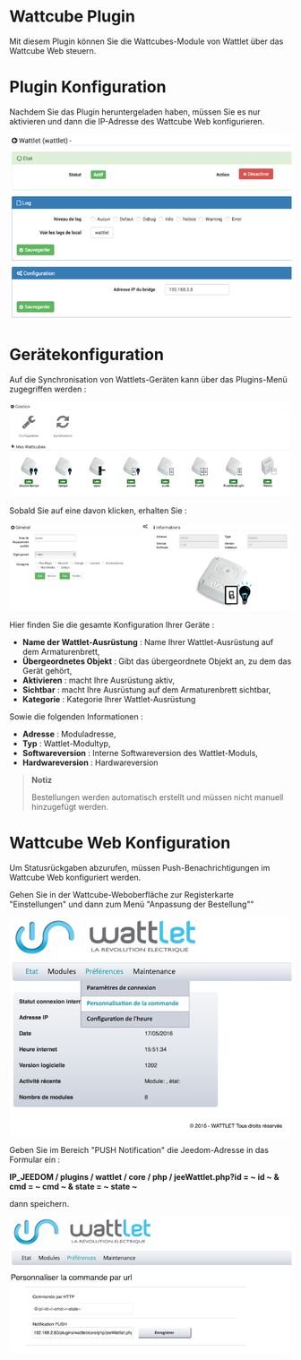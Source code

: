 # Wattcube Plugin

Mit diesem Plugin können Sie die Wattcubes-Module von Wattlet über das Wattcube Web steuern.

# Plugin Konfiguration 

Nachdem Sie das Plugin heruntergeladen haben, müssen Sie es nur aktivieren und dann die IP-Adresse des Wattcube Web konfigurieren.

![wattlet](../images/wattlet.png)

# Gerätekonfiguration 

Auf die Synchronisation von Wattlets-Geräten kann über das Plugins-Menü zugegriffen werden :

![wattlet2](../images/wattlet2.png)

Sobald Sie auf eine davon klicken, erhalten Sie :

![wattlet3](../images/wattlet3.png)

Hier finden Sie die gesamte Konfiguration Ihrer Geräte :

-   **Name der Wattlet-Ausrüstung** : Name Ihrer Wattlet-Ausrüstung auf dem Armaturenbrett,
-   **Übergeordnetes Objekt** : Gibt das übergeordnete Objekt an, zu dem das Gerät gehört,
-   **Aktivieren** : macht Ihre Ausrüstung aktiv,
-   **Sichtbar** : macht Ihre Ausrüstung auf dem Armaturenbrett sichtbar,
-   **Kategorie** : Kategorie Ihrer Wattlet-Ausrüstung

Sowie die folgenden Informationen :

-   **Adresse** : Moduladresse,
-   **Typ** : Wattlet-Modultyp,
-   **Softwareversion** : Interne Softwareversion des Wattlet-Moduls,
-   **Hardwareversion** : Hardwareversion

> **Notiz**
>
> Bestellungen werden automatisch erstellt und müssen nicht manuell hinzugefügt werden.

# Wattcube Web Konfiguration 

Um Statusrückgaben abzurufen, müssen Push-Benachrichtigungen im Wattcube Web konfiguriert werden.

Gehen Sie in der Wattcube-Weboberfläche zur Registerkarte "Einstellungen" und dann zum Menü "Anpassung der Bestellung""

![wattlet4](../images/wattlet4.png)

Geben Sie im Bereich "PUSH Notification" die Jeedom-Adresse in das Formular ein :

**IP\_JEEDOM / plugins / wattlet / core / php / jeeWattlet.php?id = ~ id ~ & cmd = ~ cmd ~ & state = ~ state ~**

dann speichern.

![wattlet5](../images/wattlet5.png)

